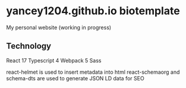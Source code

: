 # yancey1204.github.io biotemplate

My personal website (working in progress)

## Technology 

React 17
Typescript 4
Webpack 5
Sass


react-helmet is used to insert metadata into html
react-schemaorg and schema-dts are used to generate JSON LD data for SEO